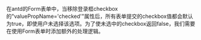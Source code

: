 在antd的Form表单中，当移除登录框checkbox的"valuePropName='checked'"属性后，所有表单提交的checkbox值都会默认为true，即使用户未选择该选项。为了使未选中的checkbox返回false，我们需要在使用Form表单时添加额外的处理逻辑。
